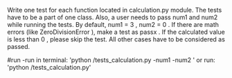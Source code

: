 Write one test for each function located in calculation.py module. The tests have to be a part of one class. Also, a user needs to
pass num1 and num2 while running the tests. By default, num1	=	3 , num2	=	0 . If there are math errors (like ZeroDivisionError ),
make a test as passx . If the calculated value is less than 0 , please skip the test. All other cases have to be considered as passed.

#run
-run in terminal: 'python <path>/tests_calculation.py -num1 <number1> -num2 <number2>' 
or 
run: 'python <path>/tests_calculation.py'